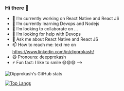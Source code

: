 ### Hi there 👋


- 🔭 I’m currently working on React Native and React JS
- 🌱 I’m currently learning Devops and Nodejs
- 👯 I’m looking to collaborate on ...
- 🤔 I’m looking for help with Devops 
- 💬 Ask me about React Native and React JS
- 📫 How to reach me: text me on https://www.linkedin.com/in/dipprokash/
- 😄 Pronouns: deepprokash
- ⚡ Fun fact: I like to smile 😄😄😄
-->



![Dipprokash's GitHub stats](https://github-readme-stats.vercel.app/api?username=imdipprokash&show_icons=true&theme=transparent)



[![Top Langs](https://github-readme-stats.vercel.app/api/top-langs/?username=imdipprokash&layout=compact)](https://github.com/imdipprokash/github-readme-stats)

